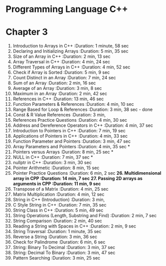 # Programming Language C++
# Chapter 3

01. Introduction to Arrays in C++                   :Duration: 1 minute, 58 sec
02. Declaring and Initializing Arrays               :Duration: 5 min, 35 sec
03. Size of an Array in C++                         :Duration: 2 min, 13 sec
04. Array Traversal in C++                          :Duration: 4 min, 24 sec
05. Different Types of Arrays in C++                :Duration: 4 min, 52 sec
06. Check if Array is Sorted                        :Duration: 5 min, 9 sec
07. Count Distinct in an Array                      :Duration: 7 min, 24 sec
08. Sum of an Array                                 :Duration: 2 min, 16 sec
09. Average of an Array                             :Duration: 3 min, 8 sec
10. Maximum in an Array                             :Duration: 2 min, 42 sec
11. References in C++                               :Duration: 13 min, 46 sec
12. Function Parameters & References                :Duration: 4 min, 10 sec
13. Range Based for Loop & References               :Duration: 3 min, 38 sec    - done
14. Const & R Value References                      :Duration: 3 min,
15. References Practice Questions                   :Duration: 4 min, 30 sec
16. Address and Dereference Operators in C++        :Duration: 4 min, 37 sec
17. Introduction to Pointers in C++                 :Duration: 7 min, 19 sec
18. Applications of Pointers in C++                 :Duration: 4 min, 33 sec
19. Function Parameter and Pointers                 :Duration: 3 min, 47 sec
20. Array Parameters and Pointers                   :Duration: 4 min, 35 sec *
21. Pointers versus Arrays                          :Duration: 8 min, 25 sec *
22. NULL in C++                                     :Duration: 7 min, 37 sec *
23. nullptr in C++                                  :Duration: 3 min, 30 sec
24. Pointer Arithmetic                              :Duration: 8 min, 15 sec
25. Pointer Practice Questions                      :Duration: 6 min, 2 sec
**26. Multidimensional array in CPP                   :Duration: 14 min, 7 sec**
**27. Passing 2D arrays as arguments in CPP           :Duration: 11 min, 9 sec**
28. Transpose of a Matrix                           :Duration: 4 min, 25 sec
29. Matrix Multiplication                           :Duration: 4 min, 12 sec
30. String in C++ (Introduction)                    :Duration: 3 min,
31. C Style String in C++                           :Duration: 7 min, 35 sec
32. String Class in C++                             :Duration: 5 min, 49 sec
33. String Operations (Length, Substring and Find)  :Duration: 2 min, 7 sec
34. String Comparison                               :Duration: 2 min, 40 sec
35. Reading a String with Spaces in C++             :Duration: 2 min, 9 sec
36. String Traversal                                :Duration: 1 minute, 35 sec
37. Reverse a String                                :Duration: 3 min, 36 sec
38. Check for Palindrome                            :Duration: 6 min, 6 sec
39. String: Binary To Decimal                       :Duration: 3 min, 37 sec
40. String: Decimal To Binary                       :Duration: 3 min, 47 sec
41. Pattern Searching                               :Duration: 3 min, 25 sec